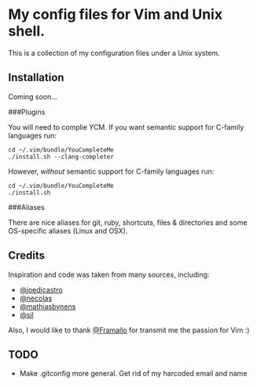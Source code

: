 My config files for Vim and Unix shell.
=======================================

This is a collection of my configuration files under a Unix system.

Installation
------------
Coming soon...

###Plugins

You will need to complie YCM.
If you want semantic support for C-family languages run:

    cd ~/.vim/bundle/YouCompleteMe
    ./install.sh --clang-completer

However, *without* semantic support for C-family languages run:

    cd ~/.vim/bundle/YouCompleteMe
    ./install.sh


###Aliases

There are nice aliases for git, ruby, shortcuts, files & directories and some
OS-specific aliases (Linux and OSX).

Credits
-------
Inspiration and code was taken from many sources, including:

* [@joedicastro](https://github.com/joedicastro/dotfiles)
* [@necolas](https://github.com/necolas/dotfiles)
* [@mathiasbynens](https://github.com/mathiasbynens/dotfiles)
* [@sjl](https://bitbucket.org/sjl/dotfiles)

Also, I would like to thank [@Framallo](https://github.com/framallo) for transmit me the passion for Vim :)

TODO
----
* Make .gitconfig more general. Get rid of my harcoded email and name
